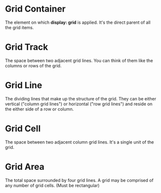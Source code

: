 # Grid Container
The element on which **display: grid** is applied. It's the direct parent of all the grid items.

# Grid Track
The space between two adjacent grid lines. You can think of them like the columns or rows of the grid.

# Grid Line
The dividing lines that make up the structure of the grid. They can be either vertical ("column grid lines") or horizontal ("row grid lines") and reside on the either side of a row or column.

# Grid Cell
The space between two adjacent column grid lines. It's a single unit of the grid.

# Grid Area
The total space surrounded by four grid lines. A grid may be comprised of any number of grid cells.
(Must be rectangular)